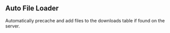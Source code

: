 Auto File Loader
---

Automatically precache and add files to the downloads table if found on the server.
